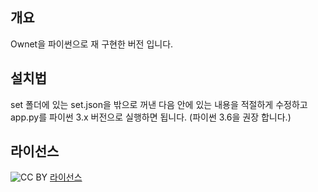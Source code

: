 ﻿## 개요
Ownet을 파이썬으로 재 구현한 버전 입니다.

## 설치법
set 폴더에 있는 set.json을 밖으로 꺼낸 다음 안에 있는 내용을 적절하게 수정하고 app.py를 파이썬 3.x 버전으로 실행하면 됩니다. (파이썬 3.6을 권장 합니다.)

## 라이선스
![CC BY](https://i.creativecommons.org/l/by-nc/4.0/88x31.png)
[라이선스](https://creativecommons.org/licenses/by-nc/4.0/deed.ko)